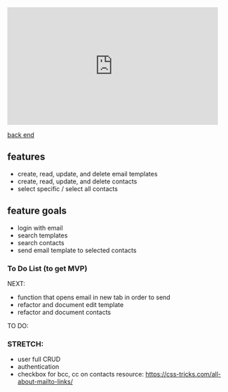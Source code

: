 <iframe src="https://giphy.com/embed/M9NgwYV8LyFpjPRyoG" width="480" height="268" frameBorder="0" class="giphy-embed" allowFullScreen></iframe>

<a href="https://github.com/cooljasonmelton/email-automater-backend"> back end </a>


## features
* create, read, update, and delete email templates
* create, read, update, and delete contacts
* select specific / select all contacts

## feature goals
* login with email
* search templates
* search contacts
* send email template to selected contacts


### To Do List (to get MVP)

NEXT: 
* function that opens email in new tab in order to send 
* refactor and document edit template
* refactor and document contacts 



TO DO:
### STRETCH:
* user full CRUD
* authentication
* checkbox for bcc, cc on contacts resource: https://css-tricks.com/all-about-mailto-links/

